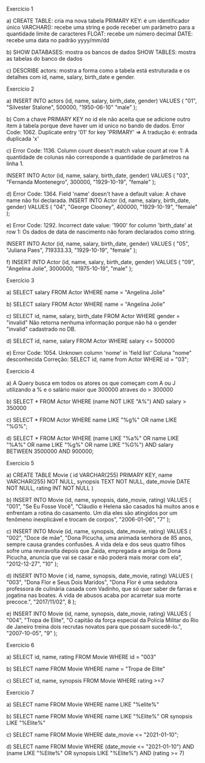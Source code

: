 Exercício 1

a) CREATE TABLE: cria ma nova tabela
   PRIMARY KEY: é um identificador único 
   VARCHAR(): recebe uma string e pode receber um parâmetro para a quantidade limite de caracteres
   FLOAT: recebe um número decimal
   DATE: recebe uma data no padrão yyyy/mm/dd

b) SHOW DATABASES: mostra os bancos de dados 
   SHOW TABLES: mostra as tabelas do banco de dados

c) DESCRIBE actors: mostra a forma como a tabela está estruturada e os detalhes com id, name, salary, birth_date e gender.

Exercício 2

a) INSERT INTO actors (id, name, salary, birth_date, gender)
VALUES (
   "01",
   "Silvester Stalone",
   500000,
   "1950-06-10"
   "male"
);

b) Com a chave PRIMARY KEY no id ele não aceita que se adicione outro item à tabela porque deve haver um id unico no bando de dados. Error Code: 1062. Duplicate entry '01' for key 'PRIMARY' => A tradução é: entrada duplicada 'x'

c) Error Code: 1136. Column count doesn't match value count at row 1: A quantidade de colunas não corresponde a quantidade de parâmetros na linha 1.

INSERT INTO Actor (id, name, salary, birth_date, gender)
VALUES (
"03", 
"Fernanda Montenegro", 
300000, 
"1929-10-19", 
"female"
);

d) Error Code: 1364. Field 'name' doesn't have a default value: A chave name não foi declarada.
INSERT INTO Actor (id, name, salary, birth_date, gender)
VALUES (
"04",
"George Clooney",
400000,
"1929-10-19", 
"female"
);

e) Error Code: 1292. Incorrect date value: '1900' for column 'birth_date' at row 1: Os dados de data de nascimento não foram declarados como string.

INSERT INTO Actor (id, name, salary, birth_date, gender)
VALUES (
"05",
"Juliana Paes",
719333.33,
"1929-10-19", 
"female"
);

f) INSERT INTO Actor (id, name, salary, birth_date, gender)
VALUES (
"09",
"Angelina Jolie",
3000000,
"1975-10-19", 
"male"
);

Exercício 3

a) SELECT salary FROM Actor WHERE name = "Angelina Jolie"

b) SELECT salary FROM Actor WHERE name = "Angelina Jolie"

c) SELECT id, name, salary, birth_date FROM Actor WHERE gender = "invalid" Não retorna nenhuma informação porque não há o gender "invalid" cadastrado no DB.

d) SELECT id, name, salary FROM Actor WHERE salary <= 500000

e) Error Code: 1054. Unknown column 'nome' in 'field list' Coluna "nome" desconhecida
   Correção: SELECT id, name from Actor WHERE id = "03";

Exercicio 4

a) A Query busca em todos os atores os que começam com A ou J utilizando a % e o salário maior que 300000 atraves do > 300000

b) SELECT * FROM Actor
WHERE (name NOT LIKE "A%") AND salary > 350000

c) SELECT * FROM Actor
WHERE name LIKE "%g%" OR name LIKE "%G%";

d) SELECT * FROM Actor
WHERE (name LIKE "%a%" OR name LIKE "%A%" OR name LIKE "%g%" OR name LIKE "%G%") 
AND salary BETWEEN 3500000 AND 900000;

Exercicio 5

a) CREATE TABLE Movie (
id VARCHAR(255) PRIMARY KEY,
name VARCHAR(255) NOT NULL,
synopsis TEXT NOT NULL,
date_movie DATE NOT NULL,
rating INT NOT NULL
)

b) INSERT INTO Movie (id, name, synopsis, date_movie, rating)
VALUES (
"001",
"Se Eu Fosse Você",
"Cláudio e Helena são casados há muitos anos e enfrentam a rotina do casamento. Um dia eles são atingidos por um fenômeno inexplicável e trocam de corpos",
"2006-01-06",
"7"
);

c) INSERT INTO Movie (id, name, synopsis, date_movie, rating)
VALUES (
"002",
"Doce de mãe",
"Dona Picucha, uma animada senhora de 85 anos, sempre causa grandes confusões. A vida dela e dos seus quatro filhos sofre uma reviravolta depois que Zaida, empregada e amiga de Dona Picucha, anuncia que vai se casar e não poderá mais morar com ela",
"2012-12-27",
"10"
);

d) INSERT INTO Movie ( id, name, synopsis, date_movie, rating)
VALUES (
"003",
"Dona Flor e Seus Dois Maridos",
"Dona Flor é uma sedutora professora de culinária casada com Vadinho, que só quer saber de farras e jogatina nas boates. A vida de abusos acaba por acarretar sua morte precoce.",
"2017/11/02",
8
);

e) INSERT INTO Movie (id, name, synopsis, date_movie, rating)
VALUES (
"004",
"Tropa de Elite",
"O capitão da força especial da Polícia Militar do Rio de Janeiro treina dois recrutas novatos para que possam sucedê-lo.",
"2007-10-05",
"9"
);

Exercicio 6

a) SELECT id, name, rating FROM Movie
WHERE id = "003"

b) SELECT name FROM Movie
WHERE name = "Tropa de Elite"

c) SELECT id, name, synopsis FROM Movie
WHERE rating >=7

Exercicio 7

a) SELECT name FROM Movie
WHERE name LIKE "%elite%"

b) SELECT name FROM Movie 
WHERE name LIKE "%Elite%" OR synopsis LIKE "%Elite%"

c) SELECT name FROM Movie
WHERE date_movie <= "2021-01-10";

d) SELECT name FROM Movie
WHERE (date_movie <= "2021-01-10") AND (name LIKE "%Elite%" OR synopsis LIKE "%Elite%") AND (rating >= 7)



















